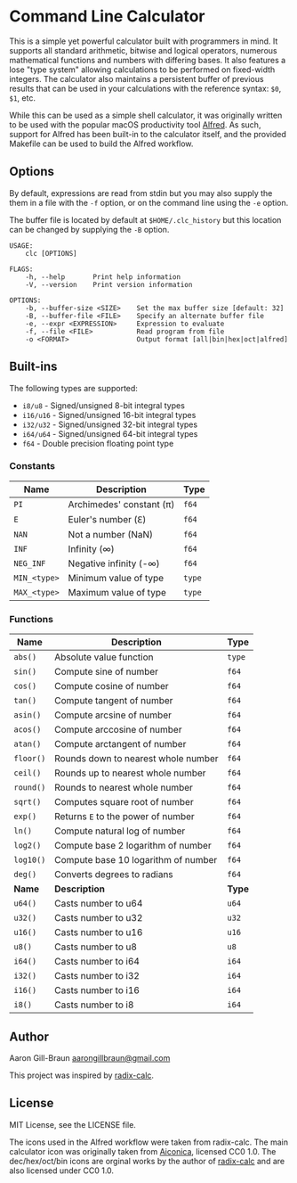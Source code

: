 # Command Line Calculator

This is a simple yet powerful calculator built with programmers in mind. It 
supports all standard arithmetic, bitwise and logical operators, numerous 
mathematical functions and numbers with differing bases. It also features a
lose "type system" allowing calculations to be performed on fixed-width
integers. The calculator also maintains a persistent buffer of previous 
results that can be used in your calculations with the reference syntax: `$0`,
`$1`, etc.

While this can be used as a simple shell calculator, it was originally written
to be used with the popular macOS productivity tool [Alfred](https://www.alfredapp.com/). 
As such, support for Alfred has been built-in to the calculator itself, and the provided 
Makefile can be used to build the Alfred workflow.

## Options

By default, expressions are read from stdin but you may also supply the 
them in a file with the `-f` option, or on the command line using the `-e`
option.

The buffer file is located by default at `$HOME/.clc_history` but this 
location can be changed by supplying the `-B` option.

```
USAGE:
    clc [OPTIONS]

FLAGS:
    -h, --help       Print help information
    -V, --version    Print version information

OPTIONS:
    -b, --buffer-size <SIZE>    Set the max buffer size [default: 32]
    -B, --buffer-file <FILE>    Specify an alternate buffer file
    -e, --expr <EXPRESSION>     Expression to evaluate
    -f, --file <FILE>           Read program from file
    -o <FORMAT>                 Output format [all|bin|hex|oct|alfred]
```

## Built-ins

The following types are supported:

- `i8/u8` - Signed/unsigned 8-bit integral types
- `i16/u16` - Signed/unsigned 16-bit integral types
- `i32/u32` - Signed/unsigned 32-bit integral types
- `i64/u64` - Signed/unsigned 64-bit integral types
- `f64` - Double precision floating point type


### Constants

| **Name**     | **Description**          | **Type** |
|--------------|--------------------------|----------|
| `PI`         | Archimedes' constant (π) | `f64`    |
| `E`          | Euler's number (ℇ)       | `f64`    |
| `NAN`        | Not a number (NaN)       | `f64`    |
| `INF`        | Infinity (∞)             | `f64`    |
| `NEG_INF`    | Negative infinity (-∞)   | `f64`    |
| `MIN_<type>` | Minimum value of type    | `type`   |
| `MAX_<type>` | Maximum value of type    | `type`   |   

### Functions

| **Name**  | **Description**                     | **Type** |
|-----------|-------------------------------------|----------|
| `abs()`   | Absolute value function             | `type`   |
| `sin()`   | Compute sine of number              | `f64`    |
| `cos()`   | Compute cosine of number            | `f64`    |
| `tan()`   | Compute tangent of number           | `f64`    |
| `asin()`  | Compute arcsine of number           | `f64`    |
| `acos()`  | Compute arccosine of number         | `f64`    |
| `atan()`  | Compute arctangent of number        | `f64`    |
| `floor()` | Rounds down to nearest whole number | `f64`    |
| `ceil()`  | Rounds up to nearest whole number   | `f64`    |
| `round()` | Rounds to nearest whole number      | `f64`    |
| `sqrt()`  | Computes square root of number      | `f64`    |
| `exp()`   | Returns `E` to the power of number  | `f64`    |
| `ln()`    | Compute natural log of number       | `f64`    |
| `log2()`  | Compute base 2 logarithm of number  | `f64`    |
| `log10()` | Compute base 10 logarithm of number | `f64`    |
| `deg()`   | Converts degrees to radians         | `f64`    |
| **Name**  | **Description**                     | **Type** |
| `u64()`   | Casts number to u64                 | `u64`    |
| `u32()`   | Casts number to u32                 | `u32`    |
| `u16()`   | Casts number to u16                 | `u16`    |
| `u8() `   | Casts number to u8                  | `u8`     |
| `i64()`   | Casts number to i64                 | `i64`    |
| `i32()`   | Casts number to i32                 | `i64`    |
| `i16()`   | Casts number to i16                 | `i64`    |
| `i8()`    | Casts number to i8                  | `i64`    |

## Author

Aaron Gill-Braun aarongillbraun@gmail.com

This project was inspired by [radix-calc](https://github.com/goodell/radix-calc).

## License

MIT License, see the LICENSE file.

The icons used in the Alfred workflow were taken from radix-calc. The main 
calculator icon was originally taken from [Aiconica](https://aiconica.net/detail/calculator-1000),
licensed CC0 1.0. The dec/hex/oct/bin icons are orginal works by the author of
[radix-calc](https://github.com/goodell/radix-calc) and are also licensed under CC0 1.0.

